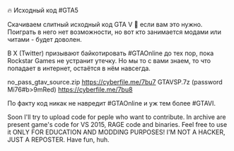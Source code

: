 🔥 Исходный код #GTA5

Скачиваем слитный исходный код GTA V 👀 если вам это нужно. Поиграть в него нет возможности, но вот кто занимается модами или читами - будет доволен.

В X (Twitter) призывают байкотировать #GTAOnline до тех пор, пока Rockstar Games не устранит утечку. Но мы то с вами знаем, то что попадает в интернет, остаётся в нём навсегда.

no_pass_gtav_source.zip
https://cyberfile.me/7bu7
GTAVSP.7z (password Mi76#b>9mRed)
https://cyberfile.me/7bu8

По факту код никак не навредит #GTAOnline и уж тем более #GTAVI.



Soon I'll try to upload code for peple who want to contribute. In archive are present game's code for VS 2015, RAGE code and binaries. Feel free to use it ONLY FOR EDUCATION AND MODDING PURPOSES! I'M NOT A HACKER, JUST A REPOSTER. Have fun, huh.
